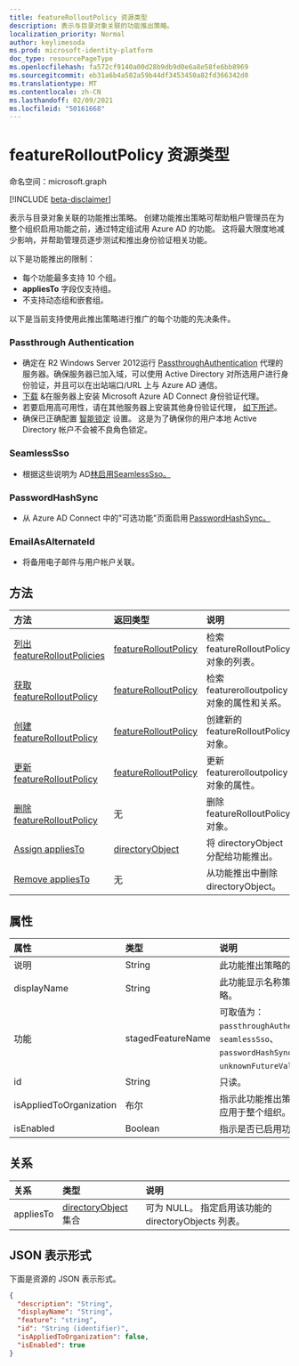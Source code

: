 ```yaml
---
title: featureRolloutPolicy 资源类型
description: 表示与目录对象关联的功能推出策略。
localization_priority: Normal
author: keylimesoda
ms.prod: microsoft-identity-platform
doc_type: resourcePageType
ms.openlocfilehash: fa572cf9140a00d28b9db9d0e6a8e58fe6bb8969
ms.sourcegitcommit: eb31a6b4a582a59b44df3453450a82fd366342d0
ms.translationtype: MT
ms.contentlocale: zh-CN
ms.lasthandoff: 02/09/2021
ms.locfileid: "50161668"
---
```

# <a name="featurerolloutpolicy-resource-type"></a>featureRolloutPolicy 资源类型

命名空间：microsoft.graph

[!INCLUDE [beta-disclaimer](../../includes/beta-disclaimer.md)]

表示与目录对象关联的功能推出策略。 创建功能推出策略可帮助租户管理员在为整个组织启用功能之前，通过特定组试用 Azure AD 的功能。 这将最大限度地减少影响，并帮助管理员逐步测试和推出身份验证相关功能。

以下是功能推出的限制：

- 每个功能最多支持 10 个组。
- **appliesTo** 字段仅支持组。
- 不支持动态组和嵌套组。

以下是当前支持使用此推出策略进行推广的每个功能的先决条件。

### <a name="passthrough-authentication"></a>Passthrough Authentication

* 确定在 R2 Windows Server 2012运行 [PassthroughAuthentication](/azure/active-directory/hybrid/how-to-connect-pta) 代理的服务器。确保服务器已加入域，可以使用 Active Directory 对所选用户进行身份验证，并且可以在出站端口/URL 上与 Azure AD 通信。
* [下载](https://aka.ms/getauthagent) &在服务器上安装 Microsoft Azure AD Connect 身份验证代理。
* 若要启用高可用性，请在其他服务器上安装其他身份验证代理， [如下所述](/azure/active-directory/hybrid/how-to-connect-pta-quick-start#step-4-ensure-high-availability)。
* 确保已正确配置 [智能锁定](/azure/active-directory/authentication/howto-password-smart-lockout) 设置。 这是为了确保你的用户本地 Active Directory 帐户不会被不良角色锁定。

### <a name="seamlesssso"></a>SeamlessSso

* 根据这些说明为 AD[林启用](/azure/active-directory/hybrid/tshoot-connect-sso#manual-reset-of-the-feature)[SeamlessSso。](/azure/active-directory/hybrid/how-to-connect-sso)

### <a name="passwordhashsync"></a>PasswordHashSync

* 从 Azure AD Connect 中的"可选功能"页面启用 [PasswordHashSync。](/azure/active-directory/hybrid/whatis-phs)  

### <a name="emailasalternateid"></a>EmailAsAlternateId

* 将备用电子邮件与用户帐户关联。

## <a name="methods"></a>方法

| 方法                                                                         | 返回类型                                     | 说明                                                               |
|:-------------------------------------------------------------------------------|:------------------------------------------------|:--------------------------------------------------------------------------|
| [列出 featureRolloutPolicies](../api/directory-list-featurerolloutpolicies.md) | [featureRolloutPolicy](featurerolloutpolicy.md) | 检索 featureRolloutPolicy 对象的列表。                          |
| [获取 featureRolloutPolicy](../api/featurerolloutpolicy-get.md)                 | [featureRolloutPolicy](featurerolloutpolicy.md) | 检索 featurerolloutpolicy 对象的属性和关系。 |
| [创建 featureRolloutPolicy](../api/directory-post-featurerolloutpolicies.md) | [featureRolloutPolicy](featurerolloutpolicy.md) | 创建新的 featureRolloutPolicy 对象。                                 |
| [更新 featureRolloutPolicy](../api/featurerolloutpolicy-update.md)           | [featureRolloutPolicy](featurerolloutpolicy.md) | 更新 featurerolloutpolicy 对象的属性。                     |
| [删除 featureRolloutPolicy](../api/featurerolloutpolicy-delete.md)           | 无                                            | 删除 featureRolloutPolicy 对象。                                     |
| [Assign appliesTo](../api/featurerolloutpolicy-post-appliesto.md)              | [directoryObject](directoryobject.md)           | 将 directoryObject 分配给功能推出。                              |
| [Remove appliesTo](../api/featurerolloutpolicy-delete-appliesto.md)            | 无                                            | 从功能推出中删除 directoryObject。                            |

## <a name="properties"></a>属性

| 属性     | 类型        | 说明 |
|:-------------|:------------|:------------|
|说明|String|此功能推出策略的说明。|
|displayName|String|此功能显示名称策略的部署策略。|
|功能|stagedFeatureName| 可取值为：`passthroughAuthentication`、`seamlessSso`、`passwordHashSync`、`unknownFutureValue`。|
|id|String| 只读。|
|isAppliedToOrganization|布尔|指示此功能推出策略是否应该应用于整个组织。|
|isEnabled|Boolean|指示是否已启用功能推出。|

## <a name="relationships"></a>关系

| 关系 | 类型        | 说明 |
|:-------------|:------------|:------------|
|appliesTo|[directoryObject](directoryobject.md) 集合| 可为 NULL。 指定启用该功能的 directoryObjects 列表。|

## <a name="json-representation"></a>JSON 表示形式

下面是资源的 JSON 表示形式。

<!-- {
  "blockType": "resource",
  "optionalProperties": [

  ],
  "@odata.type": "microsoft.graph.featureRolloutPolicy",
  "keyProperty": "id"
}-->

```json
{
  "description": "String",
  "displayName": "String",
  "feature": "string",
  "id": "String (identifier)",
  "isAppliedToOrganization": false,
  "isEnabled": true
}
```

<!-- uuid: 16cd6b66-4b1a-43a1-adaf-3a886856ed98
2019-02-04 14:57:30 UTC -->
<!-- {
  "type": "#page.annotation",
  "description": "featureRolloutPolicy resource",
  "keywords": "",
  "section": "documentation",
  "tocPath": ""
}-->


